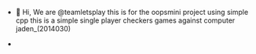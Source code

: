 - 👋 Hi, We are @teamletsplay
this is for the oopsmini project
using simple cpp this is a simple single player checkers games against computer
jaden_(2014030)

- 

<!---
teamletsplay/teamletsplay is a ✨ special ✨ repository because its `README.md` (this file) appears on your GitHub profile.
You can click the Preview link to take a look at your changes.
--->
